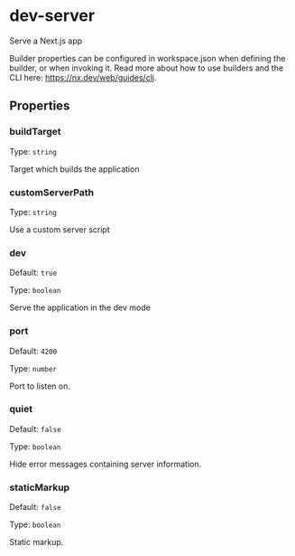 # dev-server

Serve a Next.js app

Builder properties can be configured in workspace.json when defining the builder, or when invoking it.
Read more about how to use builders and the CLI here: https://nx.dev/web/guides/cli.

## Properties

### buildTarget

Type: `string`

Target which builds the application

### customServerPath

Type: `string`

Use a custom server script

### dev

Default: `true`

Type: `boolean`

Serve the application in the dev mode

### port

Default: `4200`

Type: `number`

Port to listen on.

### quiet

Default: `false`

Type: `boolean`

Hide error messages containing server information.

### staticMarkup

Default: `false`

Type: `boolean`

Static markup.
